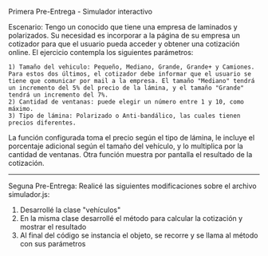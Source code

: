Primera Pre-Entrega - Simulador interactivo

Escenario:
Tengo un conocido que tiene una empresa de laminados y polarizados. Su necesidad es incorporar a la página de su empresa un cotizador para que el usuario pueda acceder y obtener una cotización online. El ejercicio contempla los siguientes parámetros:

    1) Tamaño del vehiculo: Pequeño, Mediano, Grande, Grande+ y Camiones. Para estos dos últimos, el cotizador debe informar que el usuario se tiene que comunicar por mail a la empresa. El tamaño "Mediano" tendrá un incremento del 5% del precio de la lámina, y el tamaño "Grande" tendrá un incremento del 7%.
    2) Cantidad de ventanas: puede elegir un número entre 1 y 10, como máximo.
    3) Tipo de lámina: Polarizado o Anti-bandálico, las cuales tienen precios diferentes.

La función configurada toma el precio según el tipo de lámina, le incluye el porcentaje adicional según el tamaño del vehículo, y lo multiplica por la cantidad de ventanas. Otra función muestra por pantalla el resultado de la cotización.

--------------------------------------------------------------------------------------------------------------------------------------------------------------------------------------------------------------------------------------------------------------------------------------------------------------------

Seguna Pre-Entrega:
Realicé las siguientes modificaciones sobre el archivo simulador.js:
1) Desarrollé la clase "vehículos"
2) En la misma clase desarrollé el método para calcular la cotización y mostrar el resultado
3) Al final del código se instancia el objeto, se recorre y se llama al método con sus parámetros
